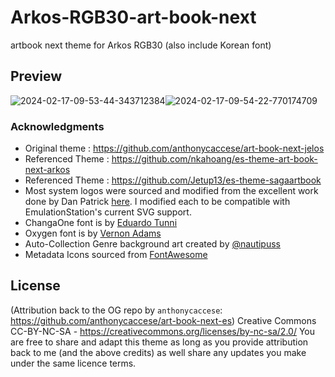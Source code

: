 # Arkos-RGB30-art-book-next
artbook next theme for Arkos RGB30 (also include Korean font)

## Preview
![2024-02-17-09-53-44-343712384](https://github.com/ljhmd0825/ljhmd0825-Arkos-RGB30-art-book-next/assets/75230324/2b3dbe44-d7ff-44ae-bec1-2d16fa3102f5)![2024-02-17-09-54-22-770174709](https://github.com/ljhmd0825/ljhmd0825-Arkos-RGB30-art-book-next/assets/75230324/bb33a10f-81d4-4985-86a0-d92f679f1f61)

### **Acknowledgments**
* Original theme : https://github.com/anthonycaccese/art-book-next-jelos
* Referenced Theme :  https://github.com/nkahoang/es-theme-art-book-next-arkos
* Referenced Theme :  https://github.com/Jetup13/es-theme-sagaartbook
* Most system logos were sourced and modified from the excellent work done by Dan Patrick [here](https://archive.org/details/console-logos-professionally-redrawn-plus-official-versions).  I modified each to be compatible with EmulationStation's current SVG support.
* ChangaOne font is by [Eduardo Tunni](https://www.fontsquirrel.com/fonts/changa)
* Oxygen font is by [Vernon Adams](https://www.fontsquirrel.com/fonts/oxygen)
* Auto-Collection Genre background art created by [@nautipuss](https://github.com/nautipuss)
* Metadata Icons sourced from [FontAwesome](https://fontawesome.com/search?o=r&m=free)

## **License**
(Attribution back to the OG repo by `anthonycaccese`: https://github.com/anthonycaccese/art-book-next-es)
Creative Commons CC-BY-NC-SA - https://creativecommons.org/licenses/by-nc-sa/2.0/
You are free to share and adapt this theme as long as you provide attribution back to me (and the above credits) as well share any updates you make under the same licence terms.
